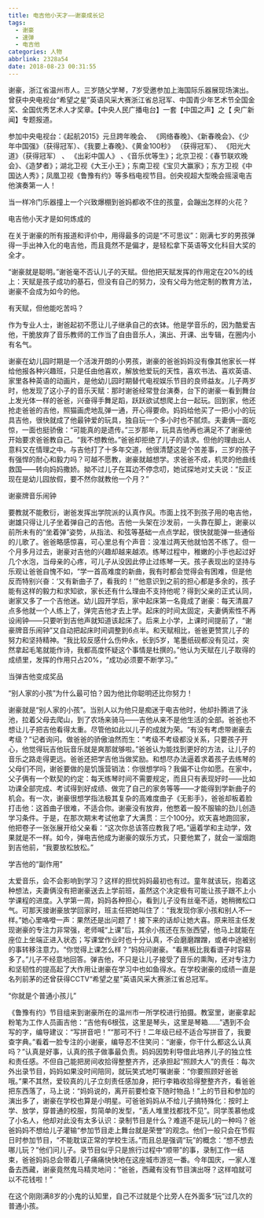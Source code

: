 ```yaml
---
title: 电吉他小天才——谢豪成长记
tags:
  - 谢豪
  - 速弹
  - 电吉他
categories: 人物
abbrlink: 2328a54
date: 2018-08-23 00:31:55
---
```


谢豪，浙江省温州市人。三岁随父学琴，7岁受邀参加上海国际乐器展现场演出。曾获中央电视台“希望之星”英语风采大赛浙江省总冠军、中国青少年艺术节全国金奖、全国优秀艺术人才奖章。【中央人民广播电台】一套【中国之声】之【 央广新闻】专题报道。

参加中央电视台：《起航2015》元旦跨年晚会、 《网络春晚》、《新春晚会》、《少年中国强》（获得冠军）、《我要上春晚》、《黄金100秒》 （获得冠军）、 《阳光大道》（获得冠军） 、 《出彩中国人》 、《音乐优等生》；北京卫视：《春节联欢晚会》、《造梦者》；湖北卫视《大王小王》；东南卫视《宝贝大赢家》；东方卫视《中国达人秀》；凤凰卫视《鲁豫有约》等多档电视节目。创央视超大型晚会摇滚电吉他演奏第一人！

当一样冷门乐器撞上一个兴致爆棚到爸妈都收不住的孩童，会蹦出怎样的火花？

电吉他小天才是如何炼成的

在关于谢豪的所有报道和评价中，用得最多的词是“不可思议”：刚满七岁的男孩弹得一手出神入化的电吉他，而且竟然不是偏才，是轻松拿下英语等文化科目大奖的全才。

“谢豪就是聪明。”谢爸毫不否认儿子的天赋。但他把天赋发挥的作用定在20%的线上：天赋是孩子成功的基石，但没有自己的努力，没有父母为他定制的教育方法，谢豪不会成为如今的他。

有天赋，但他能吃苦吗？

作为专业人士，谢爸起初不愿让儿子继承自己的衣钵。他是学音乐的，因为酷爱吉他，干脆放弃了音乐教师的工作当了自由音乐人，演出、开课、出专辑，在圈内小有名气。

谢豪在幼儿园时期是一个活泼开朗的小男孩，谢豪的爸爸妈妈没有像其他家长一样给他报各种兴趣班，只是任由他喜欢，解放他爱玩的天性，喜欢书法、喜欢英语、家里各种英语的动画片，是他幼儿园时期替代电视娱乐节目的良师益友。儿子两岁时，他发现了这小子的音乐天赋：那时谢爸经常登台演奏，台下的谢豪一看到舞台上发光体一样的爸爸，兴奋得手舞足蹈，跃跃欲试想爬上台一起玩。回到家，他还抢走爸爸的吉他，照猫画虎地乱弹一通，开心得要命。妈妈给他买了一把小小的玩具吉他，很快就成了他最钟爱的玩具，独自玩一个多小时也不腻烦。夫妻俩一面吃惊，一面也挺骄傲：“可能真的是遗传。”三岁那年，玩具吉他再也满足不了谢豪他开始要求爸爸教自己。“我不想教他。”爸爸却拒绝了儿子的请求。但他的理由出人意料又在情理之中。与吉他打了十多年交道，他很清楚这是个苦差事，三岁的孩子有强悍的耐心和毅力吗？可越不愿教，谢豪就越想学。求爸爸不成，机灵的他曲线救国——转向妈妈撒娇。拗不过儿子在耳边不停念叨，她试探地对丈夫说：“反正现在是幼儿园放假，要不然你就教他一个月？”

谢豪牌音乐闹钟

要教就不能敷衍，谢爸发挥出学院派的认真作风。市面上找不到孩子用的电吉他，谢雄只得让儿子坐着弹自己的吉他。吉他一头架在沙发前，一头靠在脚上，谢豪以前所未有的“坐着弹”姿势，从指法、和弦等基础一点点学起，很快就能弹一些通俗的儿歌了。爸爸略感惊喜，可心里总有个声音：没准过两天他就怕苦不练了。但一个月多月过去，谢豪对吉他的兴趣却越来越浓。练琴过程中，稚嫩的小手也起过好几个水泡，当母亲的心疼，可儿子从没因此停止过练琴一天。孩子表现出的坚持与乐观让爸爸自愧不如，“学一首高难度的新曲，我有时都会觉得会有困难，但是他反而特别兴奋：‘又有新曲子了，看我的！’”他意识到之前的担心都是多余的，孩子能有这样的毅力和求知欲，家长还有什么理由不支持他呢？得到父亲的正式认同，谢家又多了一个吉他迷。幼儿园开学后，家中起床第一名竟成了谢豪：每天清晨7点多他就一个人练上了，弹完吉他才去上学。起床的时间太固定，夫妻俩索性不再设闹钟——只要听到吉他声就知道该起床了。后来上小学，上课时间提前了，“谢豪牌音乐闹钟”又自动把起床时间调整到6点半。和天赋相比，爸爸更赞赏儿子的努力和坚持精神。“我比较反感什么伤仲永，长到5岁，笔墨纸砚都没有见过，突然拿起毛笔就能作诗，我都高度怀疑这个事情是杜撰的。”他认为天赋在儿子取得的成绩里，发挥的作用只占20%，“成功必须要不断学习。”

当弹吉他变成奖品

“别人家的小孩”为什么最可怕？因为他比你聪明还比你努力！

谢豪就是“别人家的小孩”。当别人以为他只是痴迷于电吉他时，他却扑腾进了泳池，拉着父母去爬山，到了农场来骑马——吉他从来不是他生活的全部。爸爸也不想让儿子把吉他看得太重。尽管他如此以儿子的成就为荣。“有没有考虑带谢豪去考级？”记者询问。做爸爸的骄傲油然而生：“考级不考级都没关系，只要孩子开心，他觉得玩吉他玩音乐就是爽那就够啦。”爸爸认为能找到更好的方法，让儿子的音乐之路走得更远。爸爸还把学吉他当做奖励。和想尽办法逼着求着孩子去练琴的父母们不同，谢爸要做的是饥饿营销法：你很想学吗？我偏不让你如愿。在家中，父子俩有一个默契的约定：每天练琴时间不需要规定，而且只有表现好时——比如功课全部完成、考试得到好成绩、做完了自己的家务等等——才能得到学新曲子的机会。有一次，谢豪很想学指法极其复杂的高难度曲子《无影手》，爸爸却板着脸打击他：这首曲子很难，不适合你。谢豪没有放弃，他憋着一股不服输的劲儿创造学习条件。于是，在那次期末考试他拿了大满贯：三个100分。欢天喜地跑回家，他把卷子一张张展开给父亲看：“这次你总该答应教我了吧。”逼着学和主动学，效果就是不一样。如今，弹电吉他成为谢豪的娱乐方式，只要他累了，就会一溜烟跑到吉他前，“我要放松放松。”

学吉他的“副作用”

太爱音乐，会不会影响到学习？这样的担忧妈妈最初也有过。童年就该玩，抱着这种想法，夫妻俩没有把谢豪送去上学前班，虽然这个决定极有可能让孩子跟不上小学课程的进度。入学第一周，妈妈各种担心，看到儿子没有丝毫不适，她稍微松口气。可那天接谢豪放学回家时，班主任把她叫住了：“我发现你家小孩和别人不一样。”她心里咯噔一声：果然还是出问题了！接下来的话却让她大喜。原来班主任发现谢豪的专注力非常强，老师喊“上课”后，其余小孩还在东张西望，他马上就能在座位上坐端正进入状态；写课堂作业时也十分认真，不会磨磨蹭蹭，或者中途被别的事转移注意力。“你觉得上课怎么样？”妈妈问谢豪。“看黑板比我看谱子时容易多了。”儿子不经意地回答。弹吉他，不只是让儿子接受了音乐的熏陶，还对专注力和坚韧性的提高起了大作用让谢豪在学习中也如鱼得水。在学校谢豪的成绩一直是名列前茅的还曾获得CCTV“希望之星”英语风采大赛浙江省总冠军。

“你就是个普通小孩儿”

《鲁豫有约》节目组来到谢豪所在的温州市一所学校进行拍摄。教室里，谢豪拿起粉笔为工作人员画吉他：“吉他有6根弦，这里是琴头，这里是琴箱……”遇到不会写的字，编导建议：“写拼音吧！”“那可不行！二年级已经不适合写拼音了，我要查字典。”看着一脸专注的小谢豪，编导忍不住笑问：“谢豪，你干什么都这么认真吗？”认真是好事，认真的孩子做事最负责。妈妈因势利导借此培养儿子的独立性和责任感。不但自己能把房间收拾得整整齐齐，还承担起“照顾大人”的责任：每次外出录节目，妈妈如果没时间陪同，就玩笑式地叮嘱谢豪：“你要照顾好爸爸哦。”果不其然，爱较真的儿子立刻责任感加身，把行李箱收拾得整整齐齐，看爸爸把东西落了，马上说：“妈妈说的，离开前要检查下随时物品！”上的节目和参加的演出多了，谢豪在学校也算是小明星。可爸爸妈妈从不给儿子搞特殊化：按时上学、放学，穿普通的校服，剪简单的发型，“丢人堆里找都找不见”。同学羡慕他成了小名人，他却对此没有太多认识：录制节目是什么？难道不是玩儿的一种吗？爸爸妈妈不想给儿子灌输“参加节目走上舞台就是荣誉”的观念。他们一般只会在节假日时参加节目，“不能耽误正常的学校生活。”而且总是强调“玩”的概念：“想不想去哪儿玩？”他们问儿子。录节目似乎只是旅行过程中“顺带”的事，录制工作一结束，爸爸妈妈总会带着儿子痛痛快快地在这座城市游览一番。今年国庆，一家人准备去西藏，谢豪竟然鬼马精灵地问：“爸爸，西藏有没有节目演出呀？这样咱就可以不花钱啦！”

在这个刚刚满8岁的小鬼的认知里，自己不过就是个比旁人在外面多“玩”过几次的普通小孩。